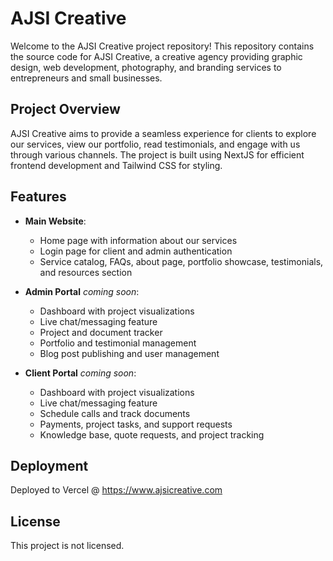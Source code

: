 # AJSI Creative

Welcome to the AJSI Creative project repository! This repository contains the source code for AJSI Creative, a creative agency providing graphic design, web development, photography, and branding services to entrepreneurs and small businesses.

## Project Overview

AJSI Creative aims to provide a seamless experience for clients to explore our services, view our portfolio, read testimonials, and engage with us through various channels. The project is built using NextJS for efficient frontend development and Tailwind CSS for styling.

## Features

- **Main Website**: 
  - Home page with information about our services
  - Login page for client and admin authentication
  - Service catalog, FAQs, about page, portfolio showcase, testimonials, and resources section

- **Admin Portal** *coming soon*:
  - Dashboard with project visualizations
  - Live chat/messaging feature
  - Project and document tracker
  - Portfolio and testimonial management
  - Blog post publishing and user management

- **Client Portal** *coming soon*:
  - Dashboard with project visualizations
  - Live chat/messaging feature
  - Schedule calls and track documents
  - Payments, project tasks, and support requests
  - Knowledge base, quote requests, and project tracking

## Deployment

  Deployed to Vercel @ https://www.ajsicreative.com

## License

This project is not licensed.

